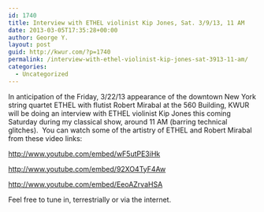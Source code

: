 ```yaml
---
id: 1740
title: Interview with ETHEL violinist Kip Jones, Sat. 3/9/13, 11 AM
date: 2013-03-05T17:35:28+00:00
author: George Y.
layout: post
guid: http://kwur.com/?p=1740
permalink: /interview-with-ethel-violinist-kip-jones-sat-3913-11-am/
categories:
  - Uncategorized
---
```

<div class="pf-content">
  <p>
    In anticipation of the Friday, 3/22/13 appearance of the downtown New York string quartet ETHEL with flutist Robert Mirabal at the 560 Building, KWUR will be doing an interview with ETHEL violinist Kip Jones this coming Saturday during my classical show, around 11 AM (barring technical glitches).&nbsp; You can watch some of the artistry of ETHEL and Robert Mirabal from these video links:
  </p>
  
  <p>
    <a href="http://www.youtube.com/embed/wF5utPE3iHk">http://www.youtube.com/embed/wF5utPE3iHk</a>
  </p>
  
  <p>
    <a href="http://www.youtube.com/embed/92XO4TyF4Aw">http://www.youtube.com/embed/92XO4TyF4Aw</a>
  </p>
  
  <p>
    <a href="http://www.youtube.com/embed/EeoAZrvaHSA">http://www.youtube.com/embed/EeoAZrvaHSA</a>
  </p>
  
  <p>
    Feel free to tune in, terrestrially or via the internet.
  </p>
</div>